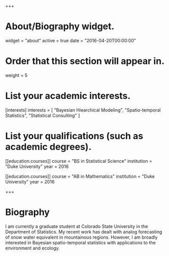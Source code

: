 +++
# About/Biography widget.
widget = "about"
active = true
date = "2016-04-20T00:00:00"

# Order that this section will appear in.
weight = 5

# List your academic interests.
[interests]
  interests = [
    "Bayesian Hiearchical Modeling",
    "Spatio-temporal Statistics",
    "Statistical Consulting"
  ]

# List your qualifications (such as academic degrees).
[[education.courses]]
  course = "BS in Statistical Science"
  institution = "Duke University"
  year = 2016

[[education.courses]]
  course = "AB in Mathematics"
  institution = "Duke University"
  year = 2016
 
+++

# Biography

I am currently a graduate student at Colorado State University in the Department of Statistics. My recent work has dealt with analog forecasting of snow water equivalent in mountainous regions. However, I am broadly interested in Bayesian spatio-temporal statistics with applications to the environment and ecology. 